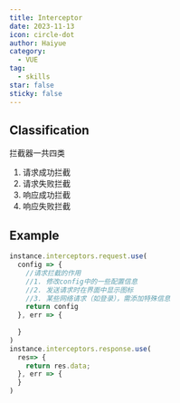 ```yaml
---
title: Interceptor
date: 2023-11-13
icon: circle-dot
author: Haiyue
category:
  - VUE
tag:
  - skills
star: false
sticky: false
---
```


## Classification
拦截器一共四类
1. 请求成功拦截
2. 请求失败拦截
3. 响应成功拦截
4. 响应失败拦截


## Example
``` js
instance.interceptors.request.use(
  config => {
    //请求拦截的作用
    //1. 修改config中的一些配置信息
    //2. 发送请求时在界面中显示图标
    //3. 某些网络请求（如登录），需添加特殊信息
    return config
  }, err => {
    
  }
)
instance.interceptors.response.use(
  res=> {
    return res.data;
  }, err => {
  }
)
```